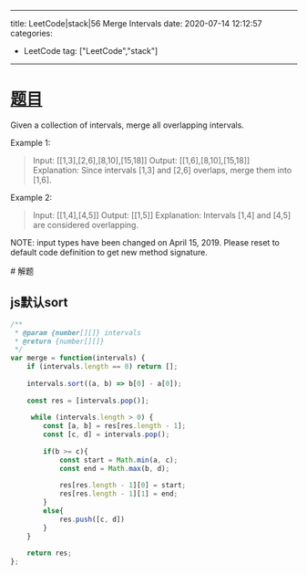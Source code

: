 
---
title: LeetCode|stack|56 Merge Intervals
date: 2020-07-14 12:12:57
categories: 
- LeetCode
tag: ["LeetCode","stack"]
---

# [题目](https://leetcode.com/problems/merge-intervals/)

Given a collection of intervals, merge all overlapping intervals.

Example 1:

> Input: [[1,3],[2,6],[8,10],[15,18]]
> Output: [[1,6],[8,10],[15,18]]
> Explanation: Since intervals [1,3] and [2,6] overlaps, merge them into [1,6].

Example 2:

> Input: [[1,4],[4,5]]
> Output: [[1,5]]
> Explanation: Intervals [1,4] and [4,5] are considered overlapping.

NOTE: input types have been changed on April 15, 2019. Please reset to default code definition to get new method signature.

# 解题
##  js默认sort

```javascript
/**
 * @param {number[][]} intervals
 * @return {number[][]}
 */
var merge = function(intervals) {
    if (intervals.length == 0) return [];
    
    intervals.sort((a, b) => b[0] - a[0]);
    
    const res = [intervals.pop()];
    
     while (intervals.length > 0) {
        const [a, b] = res[res.length - 1];
        const [c, d] = intervals.pop();
        
        if(b >= c){
            const start = Math.min(a, c);
            const end = Math.max(b, d);
            
            res[res.length - 1][0] = start;
            res[res.length - 1][1] = end;
        }
        else{
            res.push([c, d])
        }
    }
    
    return res;
};
```

